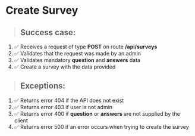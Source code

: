 # Create Survey

> ## Success case:
1. ✅ Receives a request of type **POST** on route **/api/surveys**
2. ✅ Validates that the request was made by an admin
3. ✅ Validates mandatory **question** and **answers** data
4. ✅ Create a survey with the data provided

> ## Exceptions:
1. ✅ Returns error 404 if the API does not exist
2. ✅ Returns error 403 if user is not admin
3. ✅ Returns error 400 if **question** or **answers** are not supplied by the client
4. ✅ Returns error 500 if an error occurs when trying to create the survey

